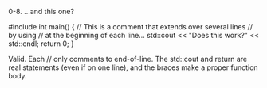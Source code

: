 0-8. …and this one?

#include <iostream>
int main() {
// This is a comment that extends over several lines
// by using // at the beginning of each line…
    std::cout << "Does this work?" << std::endl; return 0;
}

Valid. Each // only comments to end-of-line. The std::cout and return are real statements (even if on one line), and the braces make a proper function body.

